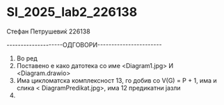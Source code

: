 # SI_2025_lab2_226138

Стефан Петрушевиќ 226138

--------------------ОДГОВОРИ-----------------------

1. Во ред
2. Поставено е како датотека со име <Diagram1.jpg> И <Diagram.drawio>
3. Има цикломатска комплексност 13, го добив со V(G) = P + 1, има и слика < DiagramPredikat.jpg>, има 12 предикатни јазли
4. 
